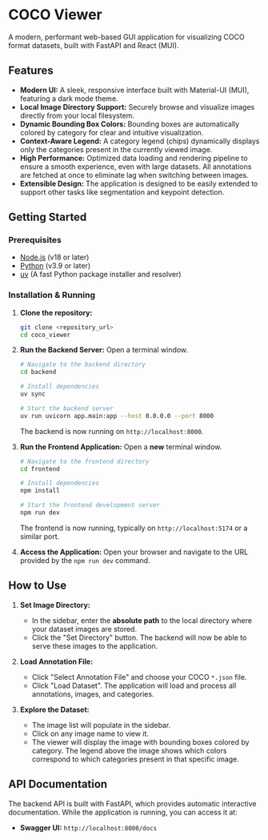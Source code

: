 # COCO Viewer

A modern, performant web-based GUI application for visualizing COCO format datasets, built with FastAPI and React (MUI).

## Features

- **Modern UI:** A sleek, responsive interface built with Material-UI (MUI), featuring a dark mode theme.
- **Local Image Directory Support:** Securely browse and visualize images directly from your local filesystem.
- **Dynamic Bounding Box Colors:** Bounding boxes are automatically colored by category for clear and intuitive visualization.
- **Context-Aware Legend:** A category legend (chips) dynamically displays only the categories present in the currently viewed image.
- **High Performance:** Optimized data loading and rendering pipeline to ensure a smooth experience, even with large datasets. All annotations are fetched at once to eliminate lag when switching between images.
- **Extensible Design:** The application is designed to be easily extended to support other tasks like segmentation and keypoint detection.

## Getting Started

### Prerequisites

- [Node.js](https://nodejs.org/) (v18 or later)
- [Python](https://www.python.org/) (v3.9 or later)
- [uv](https://github.com/astral-sh/uv) (A fast Python package installer and resolver)

### Installation & Running

1. **Clone the repository:**

    ```bash
    git clone <repository_url>
    cd coco_viewer
    ```

2. **Run the Backend Server:**
    Open a terminal window.

    ```bash
    # Navigate to the backend directory
    cd backend

    # Install dependencies
    uv sync

    # Start the backend server
    uv run uvicorn app.main:app --host 0.0.0.0 --port 8000
    ```

    The backend is now running on `http://localhost:8000`.

3. **Run the Frontend Application:**
    Open a **new** terminal window.

    ```bash
    # Navigate to the frontend directory
    cd frontend

    # Install dependencies
    npm install

    # Start the frontend development server
    npm run dev
    ```

    The frontend is now running, typically on `http://localhost:5174` or a similar port.

4. **Access the Application:**
    Open your browser and navigate to the URL provided by the `npm run dev` command.

## How to Use

1. **Set Image Directory:**
    - In the sidebar, enter the **absolute path** to the local directory where your dataset images are stored.
    - Click the "Set Directory" button. The backend will now be able to serve these images to the application.

2. **Load Annotation File:**
    - Click "Select Annotation File" and choose your COCO `*.json` file.
    - Click "Load Dataset". The application will load and process all annotations, images, and categories.

3. **Explore the Dataset:**
    - The image list will populate in the sidebar.
    - Click on any image name to view it.
    - The viewer will display the image with bounding boxes colored by category. The legend above the image shows which colors correspond to which categories present in that specific image.

## API Documentation

The backend API is built with FastAPI, which provides automatic interactive documentation. While the application is running, you can access it at:

- **Swagger UI:** `http://localhost:8000/docs`
